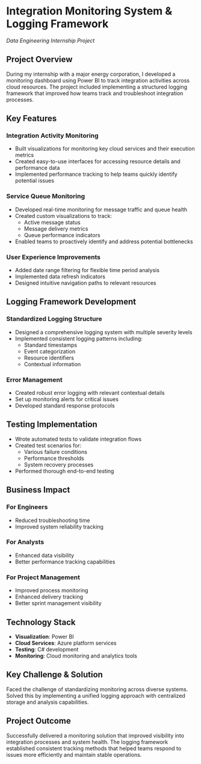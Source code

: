 # Integration Monitoring System & Logging Framework
*Data Engineering Internship Project*

## Project Overview
During my internship with a major energy corporation, I developed a monitoring dashboard using Power BI to track integration activities across cloud resources. The project included implementing a structured logging framework that improved how teams track and troubleshoot integration processes.

## Key Features

### Integration Activity Monitoring
- Built visualizations for monitoring key cloud services and their execution metrics
- Created easy-to-use interfaces for accessing resource details and performance data
- Implemented performance tracking to help teams quickly identify potential issues

### Service Queue Monitoring
- Developed real-time monitoring for message traffic and queue health
- Created custom visualizations to track:
  - Active message status
  - Message delivery metrics
  - Queue performance indicators
- Enabled teams to proactively identify and address potential bottlenecks

### User Experience Improvements
- Added date range filtering for flexible time period analysis
- Implemented data refresh indicators
- Designed intuitive navigation paths to relevant resources

## Logging Framework Development

### Standardized Logging Structure
- Designed a comprehensive logging system with multiple severity levels
- Implemented consistent logging patterns including:
  - Standard timestamps
  - Event categorization
  - Resource identifiers
  - Contextual information

### Error Management
- Created robust error logging with relevant contextual details
- Set up monitoring alerts for critical issues
- Developed standard response protocols

## Testing Implementation
- Wrote automated tests to validate integration flows
- Created test scenarios for:
  - Various failure conditions
  - Performance thresholds
  - System recovery processes
- Performed thorough end-to-end testing

## Business Impact

### For Engineers
- Reduced troubleshooting time
- Improved system reliability tracking

### For Analysts
- Enhanced data visibility
- Better performance tracking capabilities

### For Project Management
- Improved process monitoring
- Enhanced delivery tracking
- Better sprint management visibility

## Technology Stack
- **Visualization**: Power BI
- **Cloud Services**: Azure platform services
- **Testing**: C# development
- **Monitoring**: Cloud monitoring and analytics tools

## Key Challenge & Solution
Faced the challenge of standardizing monitoring across diverse systems. Solved this by implementing a unified logging approach with centralized storage and analysis capabilities.

## Project Outcome
Successfully delivered a monitoring solution that improved visibility into integration processes and system health. The logging framework established consistent tracking methods that helped teams respond to issues more efficiently and maintain stable operations.
